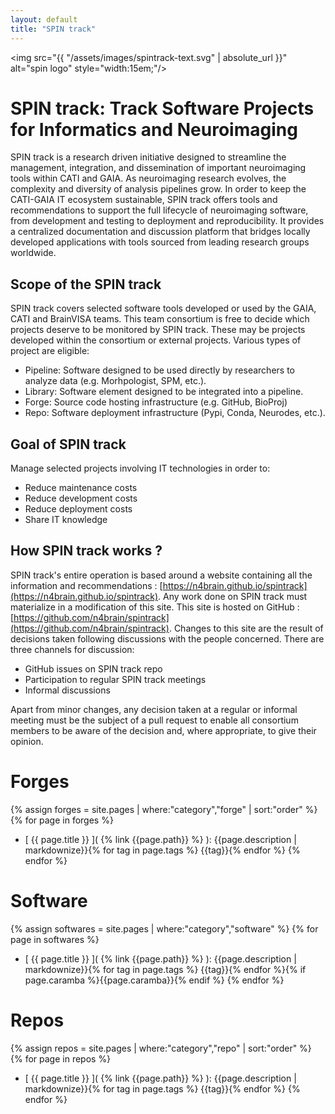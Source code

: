 ```yaml
---
layout: default
title: "SPIN track"
---
```


<img src="{{ "/assets/images/spintrack-text.svg" | absolute_url }}" alt="spin logo" style="width:15em;"/> 

# SPIN track: Track Software Projects for Informatics and Neuroimaging


SPIN track is a research driven initiative designed to streamline the management, integration, and dissemination of important neuroimaging tools within CATI and GAIA. As neuroimaging research evolves, the complexity and diversity of analysis pipelines grow. In order to keep the CATI-GAIA IT ecosystem sustainable, SPIN track offers tools and recommendations to support the full lifecycle of neuroimaging software, from development and testing to deployment and reproducibility. It provides a centralized documentation and discussion platform that bridges locally developed applications with tools sourced from leading research groups worldwide.

## Scope of the SPIN track

SPIN track covers selected software tools developed or used by the GAIA, CATI and BrainVISA teams. This team consortium is free to decide which projects deserve to be monitored by SPIN track. These may be projects developed within the consortium or external projects. Various types of project are eligible:

- Pipeline: Software designed to be used directly by researchers to analyze data (e.g. Morhpologist, SPM, etc.).
- Library: Software element designed to be integrated into a pipeline.
- Forge: Source code hosting infrastructure (e.g. GitHub, BioProj)
- Repo: Software deployment infrastructure (Pypi, Conda, Neurodes, etc.).

## Goal of SPIN track

Manage selected projects involving IT technologies in order to:

- Reduce maintenance costs
- Reduce development costs
- Reduce deployment costs
- Share IT knowledge

## How SPIN track works ?

SPIN track's entire operation is based around a website containing all the information and recommendations : [https://n4brain.github.io/spintrack](https://n4brain.github.io/spintrack). Any work done on SPIN track must materialize in a modification of this site. This site is hosted on GitHub : [https://github.com/n4brain/spintrack](https://github.com/n4brain/spintrack). Changes to this site are the result of decisions taken following discussions with the people concerned. There are three channels for discussion:
- GitHub issues on SPIN track repo
- Participation to regular SPIN track meetings
- Informal discussions

Apart from minor changes, any decision taken at a regular or informal meeting must be the subject of a pull request to enable all consortium members to be aware of the decision and, where appropriate, to give their opinion.

# Forges
{% assign forges = site.pages | where:"category","forge" | sort:"order" %}
{% for page in forges %}
- [ {{ page.title }} ]( {% link {{page.path}} %} ): {{page.description | markdownize}}{% for tag in page.tags %} <span class="tag {{tag}}">{{tag}}</span>{% endfor %}
{% endfor %}

# Software
{% assign softwares = site.pages | where:"category","software" %}
{% for page in softwares %}
- [ {{ page.title }} ]( {% link {{page.path}} %} ): {{page.description | markdownize}}{% for tag in page.tags %} <span class="tag {{tag}}">{{tag}}</span>{% endfor %}{% if page.caramba %}<bold>{{page.caramba}}</bold>{% endif %}
{% endfor %}

# Repos
{% assign repos = site.pages | where:"category","repo" | sort:"order" %}
{% for page in repos %}
- [ {{ page.title }} ]( {% link {{page.path}} %} ): {{page.description | markdownize}}{% for tag in page.tags %} <span class="tag {{tag}}">{{tag}}</span>{% endfor %}
{% endfor %}